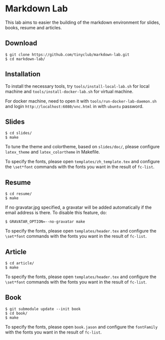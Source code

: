
# Markdown Lab

This lab aims to easier the building of the markdown environment for slides, books, resume and articles.

## Download

    $ git clone https://github.com/tinyclub/markdown-lab.git
    $ cd markdown-lab/

## Installation

To install the necessary tools, try `tools/install-local-lab.sh` for local
machine and `tools/install-docker-lab.sh` for virtual machine.

For docker machine, need to open it with `tools/run-docker-lab-daemon.sh` and
login `http://localhost:6080/vnc.html` in with `ubuntu` password.

## Slides

    $ cd slides/
    $ make

To tune the theme and colortheme, based on `slides/doc/`, please configure
`latex_theme` and `latex_colortheme` in Makefile.

To specify the fonts, please open `templates/zh_template.tex` and configure the
`\set*font` commands with the fonts you want in the result of `fc-list`.

## Resume

    $ cd resume/
    $ make

If no gravatar.jpg specified, a gravatar will be added automatically if the
email address is there. To disable this feature, do:

    $ GRAVATAR_OPTION=--no-gravatar make

To specify the fonts, please open `templates/header.tex` and configure the
`\set*font` commands with the fonts you want in the result of `fc-list`.

## Article

    $ cd article/
    $ make

To specify the fonts, please open `templates/header.tex` and configure the
`\set*font` commands with the fonts you want in the result of `fc-list`.

## Book

    $ git submodule update --init book
    $ cd book/
    $ make

To specify the fonts, please open `book.jason` and configure the
`fontFamily` with the fonts you want in the result of `fc-list`.
